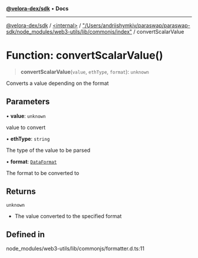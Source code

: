 [**@velora-dex/sdk**](../../../../README.md) • **Docs**

***

[@velora-dex/sdk](../../../../globals.md) / [\<internal\>](../../../README.md) / ["/Users/andriishymkiv/paraswap/paraswap-sdk/node\_modules/web3-utils/lib/commonjs/index"](../README.md) / convertScalarValue

# Function: convertScalarValue()

> **convertScalarValue**(`value`, `ethType`, `format`): `unknown`

Converts a value depending on the format

## Parameters

• **value**: `unknown`

value to convert

• **ethType**: `string`

The type of the value to be parsed

• **format**: [`DataFormat`](../../../type-aliases/DataFormat.md)

The format to be converted to

## Returns

`unknown`

- The value converted to the specified format

## Defined in

node\_modules/web3-utils/lib/commonjs/formatter.d.ts:11
